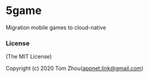 # 5game
Migration mobile games to cloud-native


### License
(The MIT License)

Copyright (c) 2020 Tom Zhou(appnet.link@gmail.com)
